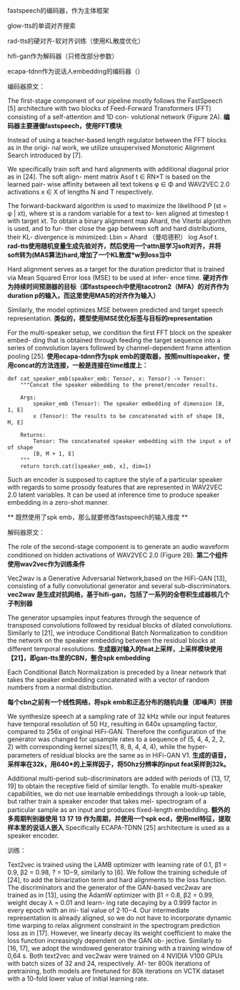 


fastspeech的编码器，作为主体框架

glow-tts的单调对齐搜索

rad-tts的硬对齐-软对齐训练（使用KL散度优化）


hifi-gan作为解码器（只修改部分参数）

ecapa-tdnn作为说话人embedding的编码器（）



编码器原文：

The first-stage component of our pipeline mostly follows the
FastSpeech [5] architecture with two blocks of Feed-Forward
Transformers (FFT) consisting of a self-attention and 1D con-
volutional network (Figure 2A). 
**编码器主要遵循fastspeech，使用FFT模块**

Instead of using a teacher-based length regulator between the FFT blocks as in the origi-
nal work, we utilize unsupervised Monotonic Alignment Search
introduced by [7]. 

We specifically train soft and hard alignments with additional diagonal prior as in [24]. The soft align-
ment matrix Asof t ∈ RN×T is based on the learned pair-
wise affinity between all text tokens φ ∈ Φ and WAV2VEC
2.0 activations x ∈ X of lengths N and T respectively.


The forward-backward algorithm is used to maximize the likelihood
P (st = φ | xt), where st is a random variable for a text to-
ken aligned at timestep t with target xt. To obtain a binary
alignment map Ahard, the Viterbi algorithm is used, and to fur-
ther close the gap between soft and hard distributions, their KL-
divergence is minimized: Lbin = Ahard （曼哈德积） log Asof t. 
**rad-tts使用随机变量生成先验对齐，然后使用一个attn层学习soft对齐，并将soft转为(MAS算法)hard,增加了一个KL散度*w到loss当中**


Hard alignment serves as a target for the duration predictor that is
trained via Mean Squared Error loss (MSE) to be used at infer-
ence time. 
**硬对齐作为持续时间预测器的目标（即fastspeech中使用tacotron2（MFA）的对齐作为duration p的输入，而这里使用MAS的对齐作为输入）**


Similarly, the model optimizes MSE between predicted and target speech representation. 
**类似的，模型使用MSE优化标签与目标的representation**

For the multi-speaker setup, we condition the first FFT block on the speaker embed-
ding that is obtained through feeding the target sequence into a series of convolution layers followed by channel-dependent
frame attention pooling [25]. 
**使用ecapa-tdnn作为spk emb的提取器，按照multispeaker，使用concat的方法连接，一般是连接在time维度上：**
```angular2html
def cat_speaker_emb(speaker_emb: Tensor, x: Tensor) -> Tensor:
    """Concat the speaker embedding to the prenet/encoder results.

    Args:
        speaker_emb (Tensor): The speaker embedding of dimension [B, 1, E]
        x (Tensor): The results to be concatenated with of shape [B, M, E]

    Returns:
        Tensor: The concatenated speaker embedding with the input x of of shape
        [B, M + 1, E]
    """
    return torch.cat([speaker_emb, x], dim=1)

```

Such an encoder is supposed to capture the style of a particular speaker with regards to some
prosody features that are represented in WAV2VEC 2.0 latent
variables. It can be used at inference time to produce speaker
embedding in a zero-shot manner.

** 既然使用了spk emb，那么就要修改fastspeech的输入维度 **



解码器原文：

The role of the second-stage component is to generate an audio waveform conditioned on hidden activations of WAV2VEC
2.0 (Figure 2B). 
**第二个组件使用wav2vec作为训练条件**

Vec2wav is a Generative Adversarial Network,based on the HiFi-GAN [13], consisting of a fully convolutional
generator and several sub-discriminators.
**vec2wav 是生成对抗网络，基于hifi-gan，包括了一系列的全卷积生成器核几个子判别器**


The generator upsamples input features through the sequence of transposed convolutions followed by residual blocks of dilated convolutions. Similarly to [21], we introduce Conditional Batch Normalization to condition the network on the speaker embedding between the residual blocks at different temporal resolutions. 
**生成器对输入的feat上采样，上采样模块使用【21】，即gan-tts里的CBN，整合spk embedding**

Each Conditional Batch Normalization is preceded by a linear network that
takes the speaker embedding concatenated with a vector of random numbers from a normal distribution. 

**每个cbn之前有一个线性网络，将spk emb和正态分布的随机向量（即噪声）拼接**

We synthesize speech at a sampling rate of 32 kHz while our input features have temporal resolution of 50 Hz, resulting in 640x upsampling factor,
compared to 256x of original HiFi-GAN. Therefore the configuration of the generator was changed for upsample rates to a
sequence of (5, 4, 4, 2, 2, 2) with corresponding kernel sizes(11, 8, 8, 4, 4, 4), while the hyper-parameters of residual blocks
are the same as in HiFi-GAN V1. 
**生成的语音，采样率在32k，用640*的上采样因子，将50hz分辨率的input feat采样到32k。**


Additional multi-period sub-discriminators are added with periods of [13, 17, 19] to obtain
the receptive field of similar length. To enable multi-speaker
capabilities, we do not use learnable embeddings through a
look-up table, but rather train a speaker encoder that takes mel-
spectrogram of a particular sample as an input and produces
fixed-length embedding. 
**额外的多周期判别器使用 13 17 19 作为周期，并使用一个spk ecd，使用mel特征，提取样本里的说话人嵌入**
Specifically ECAPA-TDNN [25] architecture is used as a speaker encoder.



训练：

Text2vec is trained using the LAMB optimizer with learning
rate of 0.1, β1 = 0.9, β2 = 0.98, ? = 10−9, similarly to [6].
We follow the training schedule of [24], to add the binarization
term and hard alignments to the loss function.
The discriminators and the generator of the GAN-based
vec2wav are trained as in [13], using the AdamW optimizer
with β1 = 0.8, β2 = 0.99, weight decay λ = 0.01 and learn-
ing rate decaying by a 0.999 factor in every epoch with an ini-
tial value of 2·10−4. Our intermediate representation is already
aligned, so we do not have to incorporate dynamic time warping
to relax alignment constraint in the spectrogram prediction loss
as in [17]. However, we linearly decay its weight coefficient to
make the loss function increasingly dependent on the GAN ob-
jective. Similarly to [16, 17], we adopt the windowed generator
training with a training window of 0,64 s.
Both text2vec and vec2wav were trained on 4 NVIDIA
V100 GPUs with batch sizes of 32 and 24, respectively. Af-
ter 800k iterations of pretraining, both models are finetuned for
80k iterations on VCTK dataset with a 10-fold lower value of
initial learning rate.